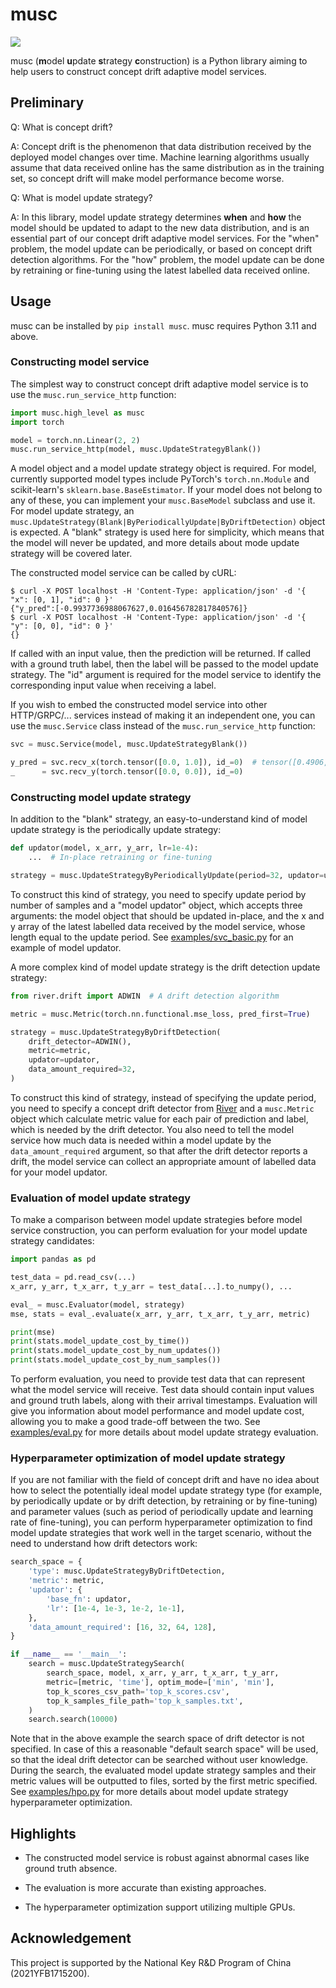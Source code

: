 # musc

![](https://img.shields.io/pypi/v/musc)

musc (**m**odel **u**pdate **s**trategy **c**onstruction) is a Python library aiming to help users to construct concept drift adaptive model services.

## Preliminary

Q: What is concept drift?

A: Concept drift is the phenomenon that data distribution received by the deployed model changes over time. Machine learning algorithms usually assume that data received online has the same distribution as in the training set, so concept drift will make model performance become worse.

Q: What is model update strategy?

A: In this library, model update strategy determines **when** and **how** the model should be updated to adapt to the new data distribution, and is an essential part of our concept drift adaptive model services. For the "when" problem, the model update can be periodically, or based on concept drift detection algorithms. For the "how" problem, the model update can be done by retraining or fine-tuning using the latest labelled data received online.

## Usage

musc can be installed by `pip install musc`. musc requires Python 3.11 and above.

### Constructing model service

The simplest way to construct concept drift adaptive model service is to use the `musc.run_service_http` function:

```python
import musc.high_level as musc
import torch

model = torch.nn.Linear(2, 2)
musc.run_service_http(model, musc.UpdateStrategyBlank())
```

A model object and a model update strategy object is required. For model, currently supported model types include PyTorch's `torch.nn.Module` and scikit-learn's `sklearn.base.BaseEstimator`. If your model does not belong to any of these, you can implement your `musc.BaseModel` subclass and use it. For model update strategy, an `musc.UpdateStrategy(Blank|ByPeriodicallyUpdate|ByDriftDetection)` object is expected. A "blank" strategy is used here for simplicity, which means that the model will never be updated, and more details about mode update strategy will be covered later.

The constructed model service can be called by cURL:

```
$ curl -X POST localhost -H 'Content-Type: application/json' -d '{ "x": [0, 1], "id": 0 }'
{"y_pred":[-0.9937736988067627,0.016456782817840576]}
$ curl -X POST localhost -H 'Content-Type: application/json' -d '{ "y": [0, 0], "id": 0 }'
{}
```

If called with an input value, then the prediction will be returned. If called with a ground truth label, then the label will be passed to the model update strategy. The "id" argument is required for the model service to identify the corresponding input value when receiving a label.

If you wish to embed the constructed model service into other HTTP/GRPC/... services instead of making it an independent one, you can use the `musc.Service` class instead of the `musc.run_service_http` function:

```python
svc = musc.Service(model, musc.UpdateStrategyBlank())

y_pred = svc.recv_x(torch.tensor([0.0, 1.0]), id_=0)  # tensor([0.4906, 0.5624])
_      = svc.recv_y(torch.tensor([0.0, 0.0]), id_=0)
```

### Constructing model update strategy

In addition to the "blank" strategy, an easy-to-understand kind of model update strategy is the periodically update strategy:

```python
def updator(model, x_arr, y_arr, lr=1e-4):
    ...  # In-place retraining or fine-tuning

strategy = musc.UpdateStrategyByPeriodicallyUpdate(period=32, updator=updator)
```

To construct this kind of strategy, you need to specify update period by number of samples and a "model updator" object, which accepts three arguments: the model object that should be updated in-place, and the x and y array of the latest labelled data received by the model service, whose length equal to the update period. See [examples/svc_basic.py](examples/svc_basic.py) for an example of model updator.

A more complex kind of model update strategy is the drift detection update strategy:

```python
from river.drift import ADWIN  # A drift detection algorithm

metric = musc.Metric(torch.nn.functional.mse_loss, pred_first=True)

strategy = musc.UpdateStrategyByDriftDetection(
    drift_detector=ADWIN(),
    metric=metric,
    updator=updator,
    data_amount_required=32,
)
```

To construct this kind of strategy, instead of specifying the update period, you need to specify a concept drift detector from [River](https://github.com/online-ml/river) and a `musc.Metric` object which calculate metric value for each pair of prediction and label, which is needed by the drift detector. You also need to tell the model service how much data is needed within a model update by the `data_amount_required` argument, so that after the drift detector reports a drift, the model service can collect an appropriate amount of labelled data for your model updator.

### Evaluation of model update strategy

To make a comparison between model update strategies before model service construction, you can perform evaluation for your model update strategy candidates:

```python
import pandas as pd

test_data = pd.read_csv(...)
x_arr, y_arr, t_x_arr, t_y_arr = test_data[...].to_numpy(), ...

eval_ = musc.Evaluator(model, strategy)
mse, stats = eval_.evaluate(x_arr, y_arr, t_x_arr, t_y_arr, metric)

print(mse)
print(stats.model_update_cost_by_time())
print(stats.model_update_cost_by_num_updates())
print(stats.model_update_cost_by_num_samples())
```

To perform evaluation, you need to provide test data that can represent what the model service will receive. Test data should contain input values and ground truth labels, along with their arrival timestamps. Evaluation will give you information about model performance and model update cost, allowing you to make a good trade-off between the two. See [examples/eval.py](examples/eval.py) for more details about model update strategy evaluation.

### Hyperparameter optimization of model update strategy

If you are not familiar with the field of concept drift and have no idea about how to select the potentially ideal model update strategy type (for example, by periodically update or by drift detection, by retraining or by fine-tuning) and parameter values (such as period of periodically update and learning rate of fine-tuning), you can perform hyperparameter optimization to find model update strategies that work well in the target scenario, without the need to understand how drift detectors work:

```python
search_space = {
    'type': musc.UpdateStrategyByDriftDetection,
    'metric': metric,
    'updator': {
        'base_fn': updator,
        'lr': [1e-4, 1e-3, 1e-2, 1e-1],
    },
    'data_amount_required': [16, 32, 64, 128],
}

if __name__ == '__main__':
    search = musc.UpdateStrategySearch(
        search_space, model, x_arr, y_arr, t_x_arr, t_y_arr,
        metric=[metric, 'time'], optim_mode=['min', 'min'],
        top_k_scores_csv_path='top_k_scores.csv',
        top_k_samples_file_path='top_k_samples.txt',
    )
    search.search(10000)
```

Note that in the above example the search space of drift detector is not specified. In case of this a reasonable "default search space" will be used, so that the ideal drift detector can be searched without user knowledge. During the search, the evaluated model update strategy samples and their metric values will be outputted to files, sorted by the first metric specified. See [examples/hpo.py](examples/hpo.py) for more details about model update strategy hyperparameter optimization.

## Highlights

* The constructed model service is robust against abnormal cases like ground truth absence.

* The evaluation is more accurate than existing approaches.

* The hyperparameter optimization support utilizing multiple GPUs.

## Acknowledgement

This project is supported by the National Key R&D Program of China (2021YFB1715200).
